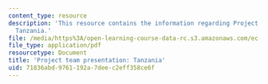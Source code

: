 ```yaml
---
content_type: resource
description: 'This resource contains the information regarding Project team presentation:
  Tanzania.'
file: /media/https%3A/open-learning-course-data-rc.s3.amazonaws.com/ec-701j-d-lab-i-development-fall-2009/71836abd9761192a7deec2eff358ce6f_MITEC_701JF09_proj_tz.pdf
file_type: application/pdf
resourcetype: Document
title: 'Project team presentation: Tanzania'
uid: 71836abd-9761-192a-7dee-c2eff358ce6f
---
```

